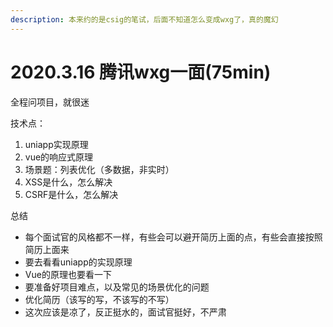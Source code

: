 ```yaml
---
description: 本来约的是csig的笔试，后面不知道怎么变成wxg了，真的魔幻
---
```


# 2020.3.16 腾讯wxg一面\(75min\)

全程问项目，就很迷

技术点：

1. uniapp实现原理
2. vue的响应式原理
3. 场景题：列表优化（多数据，非实时）
4. XSS是什么，怎么解决
5. CSRF是什么，怎么解决

总结

* 每个面试官的风格都不一样，有些会可以避开简历上面的点，有些会直接按照简历上面来
* 要去看看uniapp的实现原理
* Vue的原理也要看一下
* 要准备好项目难点，以及常见的场景优化的问题
* 优化简历（该写的写，不该写的不写）
* 这次应该是凉了，反正挺水的，面试官挺好，不严肃

